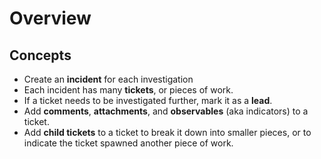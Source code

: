 # Overview

## Concepts

- Create an **incident** for each investigation
- Each incident has many **tickets**, or pieces of work.
- If a ticket needs to be investigated further, mark it as a **lead**.
- Add **comments**, **attachments**, and **observables** (aka indicators) to a ticket.
- Add **child tickets** to a ticket to break it down into smaller pieces, or to indicate the ticket spawned another piece of work.
